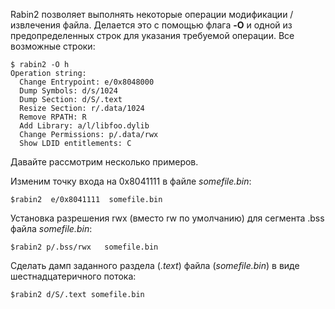 Rabin2 позволяет выполнять некоторые операции модификации /извлечения файла. Делается это с помощью флага **-O** и одной из предопределенных строк для указания требуемой операции. Все возможные строки:

```
$ rabin2 -O h
Operation string:
  Change Entrypoint: e/0x8048000
  Dump Symbols: d/s/1024
  Dump Section: d/S/.text
  Resize Section: r/.data/1024
  Remove RPATH: R
  Add Library: a/l/libfoo.dylib
  Change Permissions: p/.data/rwx
  Show LDID entitlements: C
```
Давайте рассмотрим несколько примеров.

Изменим точку входа на 0x8041111 в файле *somefile.bin*:

``` $rabin2  e/0x8041111  somefile.bin ```

Установка разрешения rwx (вместо rw по умолчанию) для сегмента .bss файла *somefile.bin*:

```$rabin2 p/.bss/rwx   somefile.bin```

Сделать дамп заданного раздела (*.text*) файла (*somefile.bin*) в виде шестнадцатеричного потока:

```$rabin2 d/S/.text somefile.bin```
